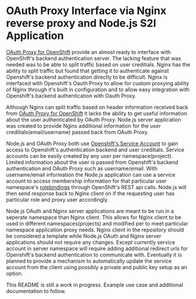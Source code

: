 # OAuth Proxy Interface via Nginx reverse proxy and Node.js S2I Application

[OAuth Proxy for OpenShift](https://github.com/openshift/oauth-proxy) provide an almost ready to interface with OpenShift's backend authentication server. The lacking feature that was needed was to be able to split traffic based on user creditials. Nginx has the ability to split traffic but found that getting it to authenticate against Openshift's backend authentication directly to be difficult. Nginx is interfaced with Openshift's Oauth Proxy to allow for custom proxying ability of Nginx through it's built in configuration and to allow easy integration with Openshift's backend authentication with Oauth Proxy.

Although Nginx can split traffic based on header information received back from [OAuth Proxy for OpenShift](https://github.com/openshift/oauth-proxy) it lacks the ability to get useful information about the user authenticated by OAuth Proxy. Node.js server application was created to provide Nginx additional information for the user creditials(email/username) passed back from OAuth Proxy. 

Node.js and OAuth Proxy both use [Openshift's Service Account](https://docs.openshift.com/container-platform/3.11/admin_guide/service_accounts.html) to gain access to Openshift's authentication backend and user creditials. Service accounts can be easily created by any user per namespace(project). Limited information about the user is passed from Openshift's backend authentication and OAuth Proxy such as username/email. With username/email information the Node.js application can use a service account to access membership information for that particular user namespace's [rolebindings](https://docs.openshift.com/container-platform/3.11/architecture/additional_concepts/authorization.html) through OpenShift's REST api calls. Node.js will then send response back to Nginx client on if the requesting user has particular role and proxy user accordingly.

Node.js OAuth and Nginx server applications are meant to be run in a seperate namespace than Nginx client. This allows for Nginx client to be used in different namespaces(projects) and modified per to meet particular namespace application proxy needs. Nginx client in the repository should be considered a template while Node.js OAuth and Nginx server applications should not require any changes. Except currently service account in server namespace will require adding additional redirect urls for Openshift's backend authentication to communicate with. Eventually it is planned to provide a mechanism to automatically update the service account from the client using possibly a private and public key setup as an option.

This README is still a work in progress. Example use case and additional documentation to follow.
